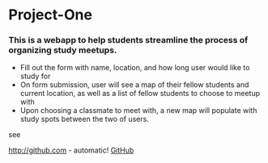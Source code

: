 # Project-One

### This is a webapp to help students streamline the process of organizing study meetups.

* Fill out the form with name, location, and how long user would like to study for
* On form submission, user will see a map of their fellow students and current location, as well as a list of fellow students to choose to meetup with
* Upon choosing a classmate to meet with, a new map will populate with study spots between the two of users.


see <a href="https://sue-hntr.github.io/Project-One/">
  
  http://github.com - automatic!
[GitHub](http://github.com)
